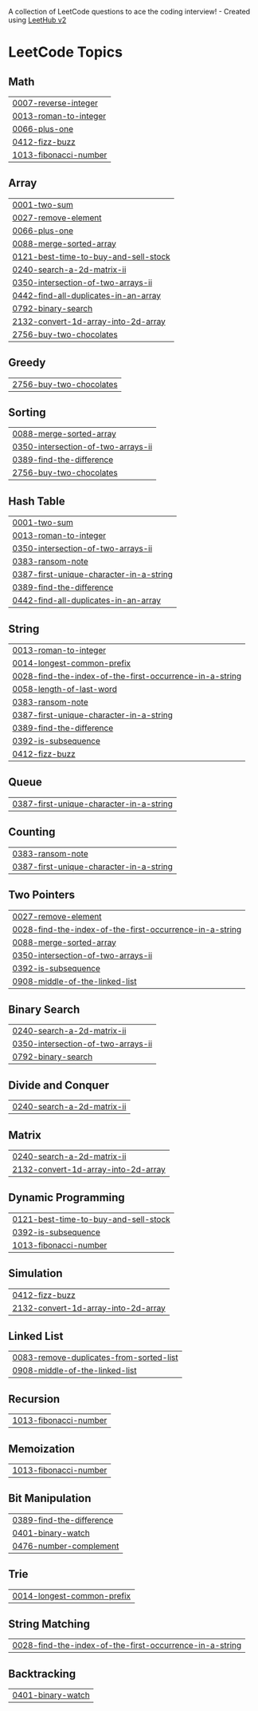 A collection of LeetCode questions to ace the coding interview! - Created using [LeetHub v2](https://github.com/arunbhardwaj/LeetHub-2.0)
<!---LeetCode Topics Start-->
# LeetCode Topics
## Math
|  |
| ------- |
| [0007-reverse-integer](https://github.com/ravisaini007/leetcode/tree/master/0007-reverse-integer) |
| [0013-roman-to-integer](https://github.com/ravisaini007/leetcode/tree/master/0013-roman-to-integer) |
| [0066-plus-one](https://github.com/ravisaini007/leetcode/tree/master/0066-plus-one) |
| [0412-fizz-buzz](https://github.com/ravisaini007/leetcode/tree/master/0412-fizz-buzz) |
| [1013-fibonacci-number](https://github.com/ravisaini007/leetcode/tree/master/1013-fibonacci-number) |
## Array
|  |
| ------- |
| [0001-two-sum](https://github.com/ravisaini007/leetcode/tree/master/0001-two-sum) |
| [0027-remove-element](https://github.com/ravisaini007/leetcode/tree/master/0027-remove-element) |
| [0066-plus-one](https://github.com/ravisaini007/leetcode/tree/master/0066-plus-one) |
| [0088-merge-sorted-array](https://github.com/ravisaini007/leetcode/tree/master/0088-merge-sorted-array) |
| [0121-best-time-to-buy-and-sell-stock](https://github.com/ravisaini007/leetcode/tree/master/0121-best-time-to-buy-and-sell-stock) |
| [0240-search-a-2d-matrix-ii](https://github.com/ravisaini007/leetcode/tree/master/0240-search-a-2d-matrix-ii) |
| [0350-intersection-of-two-arrays-ii](https://github.com/ravisaini007/leetcode/tree/master/0350-intersection-of-two-arrays-ii) |
| [0442-find-all-duplicates-in-an-array](https://github.com/ravisaini007/leetcode/tree/master/0442-find-all-duplicates-in-an-array) |
| [0792-binary-search](https://github.com/ravisaini007/leetcode/tree/master/0792-binary-search) |
| [2132-convert-1d-array-into-2d-array](https://github.com/ravisaini007/leetcode/tree/master/2132-convert-1d-array-into-2d-array) |
| [2756-buy-two-chocolates](https://github.com/ravisaini007/leetcode/tree/master/2756-buy-two-chocolates) |
## Greedy
|  |
| ------- |
| [2756-buy-two-chocolates](https://github.com/ravisaini007/leetcode/tree/master/2756-buy-two-chocolates) |
## Sorting
|  |
| ------- |
| [0088-merge-sorted-array](https://github.com/ravisaini007/leetcode/tree/master/0088-merge-sorted-array) |
| [0350-intersection-of-two-arrays-ii](https://github.com/ravisaini007/leetcode/tree/master/0350-intersection-of-two-arrays-ii) |
| [0389-find-the-difference](https://github.com/ravisaini007/leetcode/tree/master/0389-find-the-difference) |
| [2756-buy-two-chocolates](https://github.com/ravisaini007/leetcode/tree/master/2756-buy-two-chocolates) |
## Hash Table
|  |
| ------- |
| [0001-two-sum](https://github.com/ravisaini007/leetcode/tree/master/0001-two-sum) |
| [0013-roman-to-integer](https://github.com/ravisaini007/leetcode/tree/master/0013-roman-to-integer) |
| [0350-intersection-of-two-arrays-ii](https://github.com/ravisaini007/leetcode/tree/master/0350-intersection-of-two-arrays-ii) |
| [0383-ransom-note](https://github.com/ravisaini007/leetcode/tree/master/0383-ransom-note) |
| [0387-first-unique-character-in-a-string](https://github.com/ravisaini007/leetcode/tree/master/0387-first-unique-character-in-a-string) |
| [0389-find-the-difference](https://github.com/ravisaini007/leetcode/tree/master/0389-find-the-difference) |
| [0442-find-all-duplicates-in-an-array](https://github.com/ravisaini007/leetcode/tree/master/0442-find-all-duplicates-in-an-array) |
## String
|  |
| ------- |
| [0013-roman-to-integer](https://github.com/ravisaini007/leetcode/tree/master/0013-roman-to-integer) |
| [0014-longest-common-prefix](https://github.com/ravisaini007/leetcode/tree/master/0014-longest-common-prefix) |
| [0028-find-the-index-of-the-first-occurrence-in-a-string](https://github.com/ravisaini007/leetcode/tree/master/0028-find-the-index-of-the-first-occurrence-in-a-string) |
| [0058-length-of-last-word](https://github.com/ravisaini007/leetcode/tree/master/0058-length-of-last-word) |
| [0383-ransom-note](https://github.com/ravisaini007/leetcode/tree/master/0383-ransom-note) |
| [0387-first-unique-character-in-a-string](https://github.com/ravisaini007/leetcode/tree/master/0387-first-unique-character-in-a-string) |
| [0389-find-the-difference](https://github.com/ravisaini007/leetcode/tree/master/0389-find-the-difference) |
| [0392-is-subsequence](https://github.com/ravisaini007/leetcode/tree/master/0392-is-subsequence) |
| [0412-fizz-buzz](https://github.com/ravisaini007/leetcode/tree/master/0412-fizz-buzz) |
## Queue
|  |
| ------- |
| [0387-first-unique-character-in-a-string](https://github.com/ravisaini007/leetcode/tree/master/0387-first-unique-character-in-a-string) |
## Counting
|  |
| ------- |
| [0383-ransom-note](https://github.com/ravisaini007/leetcode/tree/master/0383-ransom-note) |
| [0387-first-unique-character-in-a-string](https://github.com/ravisaini007/leetcode/tree/master/0387-first-unique-character-in-a-string) |
## Two Pointers
|  |
| ------- |
| [0027-remove-element](https://github.com/ravisaini007/leetcode/tree/master/0027-remove-element) |
| [0028-find-the-index-of-the-first-occurrence-in-a-string](https://github.com/ravisaini007/leetcode/tree/master/0028-find-the-index-of-the-first-occurrence-in-a-string) |
| [0088-merge-sorted-array](https://github.com/ravisaini007/leetcode/tree/master/0088-merge-sorted-array) |
| [0350-intersection-of-two-arrays-ii](https://github.com/ravisaini007/leetcode/tree/master/0350-intersection-of-two-arrays-ii) |
| [0392-is-subsequence](https://github.com/ravisaini007/leetcode/tree/master/0392-is-subsequence) |
| [0908-middle-of-the-linked-list](https://github.com/ravisaini007/leetcode/tree/master/0908-middle-of-the-linked-list) |
## Binary Search
|  |
| ------- |
| [0240-search-a-2d-matrix-ii](https://github.com/ravisaini007/leetcode/tree/master/0240-search-a-2d-matrix-ii) |
| [0350-intersection-of-two-arrays-ii](https://github.com/ravisaini007/leetcode/tree/master/0350-intersection-of-two-arrays-ii) |
| [0792-binary-search](https://github.com/ravisaini007/leetcode/tree/master/0792-binary-search) |
## Divide and Conquer
|  |
| ------- |
| [0240-search-a-2d-matrix-ii](https://github.com/ravisaini007/leetcode/tree/master/0240-search-a-2d-matrix-ii) |
## Matrix
|  |
| ------- |
| [0240-search-a-2d-matrix-ii](https://github.com/ravisaini007/leetcode/tree/master/0240-search-a-2d-matrix-ii) |
| [2132-convert-1d-array-into-2d-array](https://github.com/ravisaini007/leetcode/tree/master/2132-convert-1d-array-into-2d-array) |
## Dynamic Programming
|  |
| ------- |
| [0121-best-time-to-buy-and-sell-stock](https://github.com/ravisaini007/leetcode/tree/master/0121-best-time-to-buy-and-sell-stock) |
| [0392-is-subsequence](https://github.com/ravisaini007/leetcode/tree/master/0392-is-subsequence) |
| [1013-fibonacci-number](https://github.com/ravisaini007/leetcode/tree/master/1013-fibonacci-number) |
## Simulation
|  |
| ------- |
| [0412-fizz-buzz](https://github.com/ravisaini007/leetcode/tree/master/0412-fizz-buzz) |
| [2132-convert-1d-array-into-2d-array](https://github.com/ravisaini007/leetcode/tree/master/2132-convert-1d-array-into-2d-array) |
## Linked List
|  |
| ------- |
| [0083-remove-duplicates-from-sorted-list](https://github.com/ravisaini007/leetcode/tree/master/0083-remove-duplicates-from-sorted-list) |
| [0908-middle-of-the-linked-list](https://github.com/ravisaini007/leetcode/tree/master/0908-middle-of-the-linked-list) |
## Recursion
|  |
| ------- |
| [1013-fibonacci-number](https://github.com/ravisaini007/leetcode/tree/master/1013-fibonacci-number) |
## Memoization
|  |
| ------- |
| [1013-fibonacci-number](https://github.com/ravisaini007/leetcode/tree/master/1013-fibonacci-number) |
## Bit Manipulation
|  |
| ------- |
| [0389-find-the-difference](https://github.com/ravisaini007/leetcode/tree/master/0389-find-the-difference) |
| [0401-binary-watch](https://github.com/ravisaini007/leetcode/tree/master/0401-binary-watch) |
| [0476-number-complement](https://github.com/ravisaini007/leetcode/tree/master/0476-number-complement) |
## Trie
|  |
| ------- |
| [0014-longest-common-prefix](https://github.com/ravisaini007/leetcode/tree/master/0014-longest-common-prefix) |
## String Matching
|  |
| ------- |
| [0028-find-the-index-of-the-first-occurrence-in-a-string](https://github.com/ravisaini007/leetcode/tree/master/0028-find-the-index-of-the-first-occurrence-in-a-string) |
## Backtracking
|  |
| ------- |
| [0401-binary-watch](https://github.com/ravisaini007/leetcode/tree/master/0401-binary-watch) |
<!---LeetCode Topics End-->